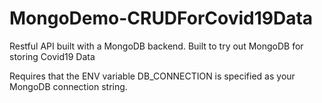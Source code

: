 # MongoDemo-CRUDForCovid19Data
Restful API built with a MongoDB backend. Built to try out MongoDB for storing Covid19 Data

Requires that the ENV variable DB_CONNECTION is specified as your MongoDB connection string.